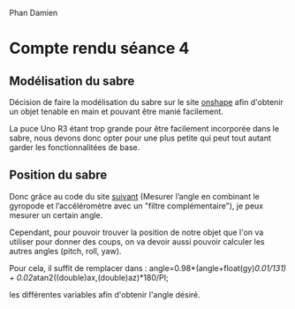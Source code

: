 Phan Damien

# Compte rendu séance 4

## Modélisation du sabre

Décision de faire la modélisation du sabre sur le site [onshape](https://www.onshape.com/fr/professional-trial?utm_source=google&utm_medium=cpc&utm_campaign=Google_Search_EMEA&mostrecentleadsource=google-cpc--20309) afin d'obtenir un objet tenable en main et pouvant être manié facilement.

La puce Uno R3 étant trop grande pour être facilement incorporée dans le sabre, nous devons donc opter pour une plus petite qui peut tout autant garder les fonctionnalitées de base.

## Position du sabre

Donc grâce au code du site [suivant](http://gilles.thebault.free.fr/spip.php?article32) (Mesurer l’angle en combinant le gyropode et l’accéléromètre avec un "filtre complémentaire"), je peux mesurer un certain angle. 

Cependant, pour pouvoir trouver la position de notre objet que l'on va utiliser pour donner des coups, on va devoir aussi pouvoir calculer les autres angles (pitch, roll, yaw).

Pour cela, il suffit de remplacer dans : 
angle=0.98*(angle+float(gy)*0.01/131) + 0.02*atan2((double)ax,(double)az)*180/PI;

les différentes variables afin d'obtenir l'angle désiré.

